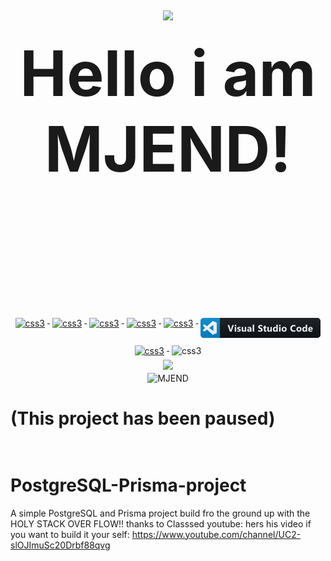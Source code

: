 <h2 style="font-size:100px;" align="center">
  <img src="https://avatars.githubusercontent.com/u/60278279?s=400&u=853bef17e7aab97e9275c1bc97aa770818b05855&v=4" height="150vh" ></img>
  <br/>
  Hello i am MJEND!
  <br/>
  <br/>
 </h2>
<p align="center">
<a href="#">
    <img src="https://raw.githubusercontent.com/MikeCodesDotNET/ColoredBadges/master/png/dev/languages/html.png" alt="css3" style="vertical-align:top; margin:6px 4px">
  </a>  
  <a href="#">
    <img src="https://raw.githubusercontent.com/MikeCodesDotNET/ColoredBadges/master/png/dev/languages/css3.png" alt="css3" style="vertical-align:top; margin:6px 4px">
  </a><a href="#">
    <img src="https://raw.githubusercontent.com/MikeCodesDotNET/ColoredBadges/master/png/dev/languages/js.png" alt="css3" style="vertical-align:top; margin:6px 4px">
  </a><a href="#">
    <img src="https://raw.githubusercontent.com/MikeCodesDotNET/ColoredBadges/master/png/dev/languages/python.png" alt="css3" style="vertical-align:top; margin:6px 4px">
  </a><a href="#">
    <img src="https://raw.githubusercontent.com/MikeCodesDotNET/ColoredBadges/master/png/devices/raspberrypi.png" alt="css3" style="vertical-align:top; margin:6px 4px">
  </a><a href="#">
    <img src="https://raw.githubusercontent.com/MikeCodesDotNET/ColoredBadges/master/png/dev/tools/visualstudio_code.png" alt="css3" style="vertical-align:top; margin:6px 4px">
  </a><a href="#">
    <img src="https://raw.githubusercontent.com/MikeCodesDotNET/ColoredBadges/master/png/dev/tools/jetbrains_pycharm.png" alt="css3" style="vertical-align:top; margin:6px 4px">
  </a>
   <img src="https://raw.githubusercontent.com/MikeCodesDotNET/ColoredBadges/master/png/dev/languages/csharp_dotnet.png" alt="css3" style="vertical-align:top; margin:6px 4px">
  </a><br>
  <img align"center" src="https://github-readme-stats.vercel.app/api/top-langs/?username=MJEND7&layout=compact&theme=material-palenight&langs_count=15" /> <br>
  <img height="195" align="center" src="https://github-readme-stats.vercel.app/api?username=MJEND7&count_private=true&include_all_commits=true&theme=material-palenight"     alt="MJEND" />
  


# (This project has been paused)<br><br>
# PostgreSQL-Prisma-project<br>
 A simple PostgreSQL and Prisma project build fro the ground up with the HOLY STACK OVER FLOW!!
thanks to Classsed youtube: hers his video if you want to build it your self: https://www.youtube.com/channel/UC2-slOJImuSc20Drbf88qvg
